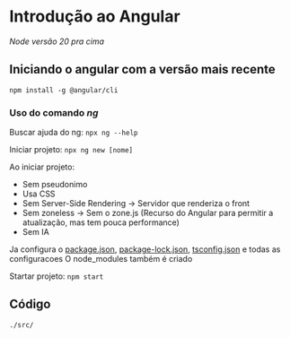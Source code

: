 # Introdução ao Angular

*Node versão 20 pra cima*

## Iniciando o angular com a versão mais recente
```npm install -g @angular/cli```

### Uso do comando *ng*

Buscar ajuda do ng: 
```npx ng --help```

Iniciar projeto: 
```npx ng new [nome]```

Ao iniciar projeto: 
- Sem pseudonimo
- Usa CSS
- Sem Server-Side Rendering -> Servidor que renderiza o front
- Sem zoneless -> Sem o zone.js (Recurso do Angular para permitir a atualização, mas tem pouca performance)
- Sem IA

Ja configura o [package.json](package.json), [package-lock.json](package-lock.json), [tsconfig.json](tsconfig.json) e todas as configuracoes
O node_modules também é criado

Startar projeto: 
```npm start```

## Código

```./src/```

